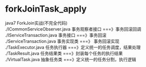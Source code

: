 # forkJoinTask_apply
java7 ForkJoin实战(不完全代码)<br/>
./ICommonServiceObserver.java 事务观察者接口 ===》事务回滚回调<br/>
./IServiceTransaction.java 事务接口 ===》事务回滚<br/>
./ServiceTransaction.java 事务实现类 ===》 事务回滚实现<br/>
./TaskExecutor.java 任务执行器 ===》定义统一的任务调度，结果处理<br/>
./TaskResult.java 任务结果类 ===》封装每个任务的执行结果 <br/>
./VirtualTask.java 抽象任务类 ===》定义统一的任务分割，执行逻辑<br/>
